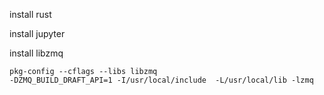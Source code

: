 install rust

install jupyter

install libzmq

```
pkg-config --cflags --libs libzmq
-DZMQ_BUILD_DRAFT_API=1 -I/usr/local/include  -L/usr/local/lib -lzmq
```

